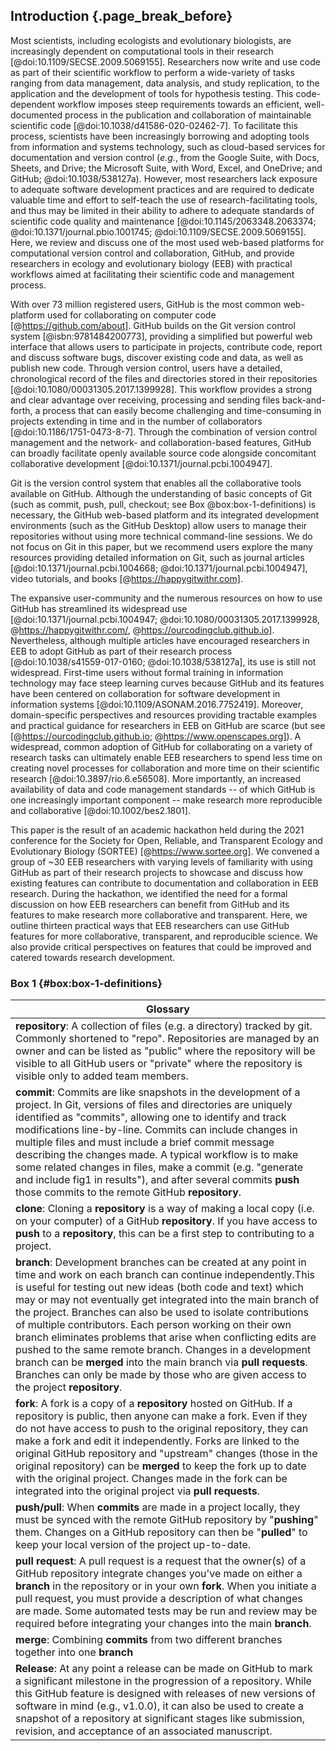 ## Introduction {.page_break_before}

<!-- ### General introduction to the use of collaborative computational resources by scientists -->
<!-- *Contributors to this section: PHPB* -->
Most scientists, including ecologists and evolutionary biologists, are increasingly dependent on computational tools in their research [@doi:10.1109/SECSE.2009.5069155].
Researchers now write and use code as part of their scientific workflow to perform a wide-variety of tasks ranging from data management, data analysis, and study replication, to the application and the development of tools for hypothesis testing.
This code-dependent workflow imposes steep requirements towards an efficient, well-documented process in the publication and collaboration of maintainable scientific code [@doi:10.1038/d41586-020-02462-7].
To facilitate this process, scientists have been increasingly borrowing and adopting tools from information and systems technology, such as cloud-based services for documentation and version control (_e.g._, from the Google Suite, with Docs, Sheets, and Drive; the Microsoft Suite, with Word, Excel, and OneDrive; and GitHub; @doi:10.1038/538127a).
However, most researchers lack exposure to adequate software development practices and are required to dedicate valuable time and effort to self-teach the use of research-facilitating tools, and thus may be limited in their ability to adhere to adequate standards of scientific code quality and maintenance [@doi:10.1145/2063348.2063374; @doi:10.1371/journal.pbio.1001745; @doi:10.1109/SECSE.2009.5069155].
Here, we review and discuss one of the most used web-based platforms for computational version control and collaboration, GitHub, and provide researchers in ecology and evolutionary biology (EEB) with practical workflows aimed at facilitating their scientific code and management process.

<!-- ### General background about GitHub and Git -->
<!-- *Contributors to this section: RCO, SSHS, PHPB* -->
With over 73 million registered users, GitHub is the most common web-platform used for collaborating on computer code [@https://github.com/about].
GitHub builds on the Git version control system [@isbn:9781484200773], providing a simplified but powerful web interface that allows users to participate in projects, contribute code, report and discuss software bugs, discover existing code and data, as well as publish new code.
Through version control, users have a detailed, chronological record of the files and directories stored in their repositories [@doi:10.1080/00031305.2017.1399928].
This workflow provides a strong and clear advantage over receiving, processing and sending files back-and-forth, a process that can easily become challenging and time-consuming in projects extending in time and in the number of collaborators [@doi:10.1186/1751-0473-8-7].
Through the combination of version control management and the network- and collaboration-based features, GitHub can broadly facilitate openly available source code alongside concomitant collaborative development [@doi:10.1371/journal.pcbi.1004947].

Git is the version control system that enables all the collaborative tools available on GitHub.
Although the understanding of basic concepts of Git (such as commit, push, pull, checkout; see Box @box:box-1-definitions) is necessary, the GitHub web-based platform and its integrated development environments (such as the GitHub Desktop) allow users to manage their repositories without using more technical command-line sessions. 
We do not focus on Git in this paper, but we recommend users explore the many resources providing detailed information on Git, such as journal articles [@doi:10.1371/journal.pcbi.1004668; @doi:10.1371/journal.pcbi.1004947], video tutorials, and books [@https://happygitwithr.com].

<!-- ### General background on how GitHub is used by EEB researchers -->
<!-- *Contributors to this section: RCO, PHPB* -->
The expansive user-community and the numerous resources on how to use GitHub has streamlined its widespread use [@doi:10.1371/journal.pcbi.1004947; @doi:10.1080/00031305.2017.1399928, @https://happygitwithr.com/, @https://ourcodingclub.github.io].
Nevertheless, although multiple articles have encouraged researchers in EEB to adopt GitHub as part of their research process [@doi:10.1038/s41559-017-0160; @doi:10.1038/538127a], its use is still not widespread.
First-time users without formal training in information technology may face steep learning curves because GitHub and its features have been centered on collaboration for software development in information systems [@doi:10.1109/ASONAM.2016.7752419].
Moreover, domain-specific perspectives and resources providing tractable examples and practical guidance for researchers in EEB on GitHub are scarce (but see [@https://ourcodingclub.github.io; @https://www.openscapes.org]).
A widespread, common adoption of GitHub for collaborating on a variety of research tasks can ultimately enable EEB researchers to spend less time on creating novel processes for collaboration and more time on their scientific research [@doi:10.3897/rio.6.e56508].
More importantly, an increased availability of data and code management standards -- of which GitHub is one increasingly important component -- make research more reproducible and collaborative [@doi:10.1002/bes2.1801].

<!-- ### Our objective -->
<!-- *Contributors to this section: RCO, PHPB* -->
This paper is the result of an academic hackathon held during the 2021 conference for the Society for Open, Reliable, and Transparent Ecology and Evolutionary Biology (SORTEE) [@https://www.sortee.org].
We convened a group of ~30 EEB researchers with varying levels of familiarity with using GitHub as part of their research projects to showcase and discuss how existing features can contribute to documentation and collaboration in EEB research.
During the hackathon, we identified the need for a formal discussion on how EEB researchers can benefit from GitHub and its features to make research more collaborative and transparent.
Here, we outline thirteen practical ways that EEB researchers can use GitHub features for more collaborative, transparent, and reproducible science.
We also provide critical perspectives on features that could be improved and catered towards research development.

### Box 1 {#box:box-1-definitions}

<!-- Contributors to this section: ERS, Ali -->

<!--# I thought it might be helpful to have a box with short definitions of git/GitHub terminology used in the manuscript. If any of these are discussed more in depth in the main text, they may not need to be here. RCO: I think it's great. Super helpful to have this type of glossary for github papers -->
| Glossary |
|---|
|**repository**: A collection of files (e.g. a directory) tracked by git. Commonly shortened to "repo". Repositories are managed by an owner and can be listed as "public" where the repository will be visible to all GitHub users or "private" where the repository is visible only to added team members.|
|**commit**: Commits are like snapshots in the development of a project. In Git, versions of files and directories are uniquely identified as "commits", allowing one to identify and track modifications line-by-line. Commits can include changes in multiple files and must include a brief commit message describing the changes made. A typical workflow is to make some related changes in files, make a commit (e.g. "generate and include fig1 in results"), and after several commits **push** those commits to the remote GitHub **repository**.|
|**clone**: Cloning a **repository** is a way of making a local copy (i.e. on your computer) of a GitHub **repository**. If you have access to **push** to a **repository**, this can be a first step to contributing to a project.|
|**branch**: Development branches can be created at any point in time and work on each branch can continue independently.This is useful for testing out new ideas (both code and text) which may or may not eventually get integrated into the main branch of the project. Branches can also be used to isolate contributions of multiple contributors. Each person working on their own branch eliminates problems that arise when conflicting edits are pushed to the same remote branch. Changes in a development branch can be **merged** into the main branch via **pull requests**. Branches can only be made by those who are given access to the project **repository**.|
|**fork**: A fork is a copy of a **repository** hosted on GitHub. If a repository is public, then anyone can make a fork. Even if they do not have access to push to the original repository, they can make a fork and edit it independently. Forks are linked to the original GitHub repository and "upstream" changes (those in the original repository) can be **merged** to keep the fork up to date with the original project. Changes made in the fork can be integrated into the original project via **pull requests**.|
|**push/pull**: When **commits** are made in a project locally, they must be synced with the remote GitHub repository by "**pushing**" them. Changes on a GitHub repository can then be "**pulled**" to keep your local version of the project up-to-date.|
|**pull request**: A pull request is a request that the owner(s) of a GitHub repository integrate changes you've made on either a **branch** in the repository or in your own **fork**. When you initiate a pull request, you must provide a description of what changes are made. Some automated tests may be run and review may be required before integrating your changes into the main **branch**.|
| **merge**: Combining **commits** from two different branches together into one **branch**|
|**Release**: At any point a release can be made on GitHub to mark a significant milestone in the progression of a repository. While this GitHub feature is designed with releases of new versions of software in mind (e.g., v1.0.0), it can also be used to create a snapshot of a repository at significant stages like submission, revision, and acceptance of an associated manuscript.|
    
<!-- ERS: while having a definition for all common git commands might be helpful to some, I think this box should probably only include jargon that gets used in the manuscript. So I think we should remove any definitions not used in the manuscript before submission
Ali: I agree with ERS and delete my additions except "merge".
RCO: Sounds good to me. This list is going to be super helpful, and we'll see if we need to remove any before submission. -->

